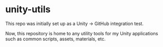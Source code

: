 # unity-utils

This repo was initially set up as a Unity -> GitHub integration test.

Now, this repository is home to any utility tools for my Unity applications such as common scripts, assets, materials, etc.
